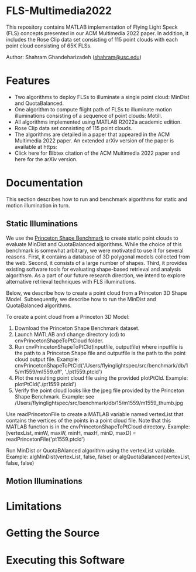 # FLS-Multimedia2022
This repository contains MATLAB implementation of Flying Light Speck (FLS) concepts presented in our ACM Multimedia 2022 paper.  In addition, it includes the Rose Clip data set consisting of 115 point clouds with each point cloud consisting of 65K FLSs.  

Author:  Shahram Ghandeharizadeh (shahram@usc.edu)

# Features

  * Two algorithms to deploy FLSs to illuminate a single point cloud:  MinDist and QuotaBalanced.
  * One algorithm to compute flight path of FLSs to illuminate motion illuminations consisting of a sequence of point clouds:  Motill.
  * All algorithms implemented using MATLAB R2022a academic edition. 
  * Rose Clip data set consisting of 115 point clouds.
  * The algorithms are detailed in a paper that appeared in the ACM Multimedia 2022 paper.  An extended arXiv version of the paper is available at https:
  * Click here for Bibtex citation of the ACM Multimedia 2022 paper and here for the arXiv version.

# Documentation

This section describes how to run and benchmark algorithms for static and motion illumination in turn.

## Static Illuminations

We use the [Princeton Shape Benchmark](https://shape.cs.princeton.edu/benchmark/) to create static point clouds to evaluate MinDist and QuotaBalanced algorithms.  While the choice of this benchmark is somewhat arbitrary, we were motivated to use it for several reasons.  First, it contains a database of 3D polygonal models collected from the web.  Second, it consists of a large number of shapes.  Third, it provides existing software tools for evaluating shape-based retrieval and analysis algorithsm.  As a part of our future research direction, we intend to explore alternative retrieval techniques with FLS illuminations.  

Below, we describe how to create a point cloud from a Princeton 3D Shape Model.  Subsequently, we describe how to run the MinDist and QuotaBalanced algorithms. 

To create a point cloud from a Princeton 3D Model:
1. Download the Princeton Shape Benchmark dataset.
2. Launch MATLAB and change directory (cd) to cnvPrincetonShapeToPtCloud folder.
3. Run cnvPrincetonShapeToPtCld(inputfile, outputfile) where inputfile is the path to a Princeton Shape file and outputfile is the path to the point cloud output file.  Example:  cnvPrincetonShapeToPtCld('/Users/flyinglightspec/src/benchmark/db/15/m1559/m1559.off', './pt1559.ptcld')
4. Plot the resulting point cloud file using the provided plotPtCld.  Example:  plotPtCld('./pt1559.ptcld')
5. Verify the point cloud looks like the jpeg file provided by the Princeton Shape Benchmark.  Example:  see /Users/flyinglightspec/src/benchmark/db/15/m1559/m1559_thumb.jpg

Use readPrincetonFile to create a MATLAB variable named vertexList that contains the vertices of the points in a point cloud file.  Note that this MATLAB function is in the cnvPrincetonShapeToPtCloud directory.  Example:  [vertexList, minW, maxW, minH, maxH, minD, maxD] = readPrincetonFile('pt1559.ptcld')

Run MinDist or QuotaBAlanced algorithm using the vertexList variable. Example:  algMinDist(vertexList, false, false) or algQuotaBalanced(vertexList, false, false)


## Motion Illuminations

# Limitations

# Getting the Source

# Executing this Software
